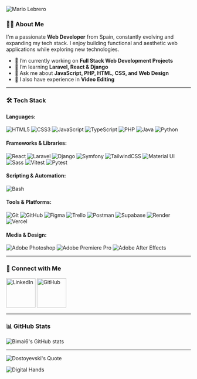 ![Mario Lebrero](https://res.cloudinary.com/dus7e3jkj/image/upload/v1754416697/MLGFSD_Mesa_de_trabajo_1_tsswfm.jpg)



### 👨‍💻 About Me
I'm a passionate **Web Developer** from Spain, constantly evolving and expanding my tech stack. I enjoy building functional and aesthetic web applications while exploring new technologies.

- 🔭 I’m currently working on **Full Stack Web Development Projects**
- 🌱 I’m learning **Laravel, React & Django**
- 💬 Ask me about **JavaScript, PHP, HTML, CSS, and Web Design**
- 🎥 I also have experience in **Video Editing**

---

### 🛠️ Tech Stack

#### Languages:
![HTML5](https://img.shields.io/badge/HTML5-E34F26?style=for-the-badge&logo=html5&logoColor=white)
![CSS3](https://img.shields.io/badge/CSS3-1572B6?style=for-the-badge&logo=css3&logoColor=white)
![JavaScript](https://img.shields.io/badge/JavaScript-F7DF1E?style=for-the-badge&logo=javascript&logoColor=black)
![TypeScript](https://img.shields.io/badge/TypeScript-3178C6?style=for-the-badge&logo=typescript&logoColor=white)
![PHP](https://img.shields.io/badge/PHP-777BB4?style=for-the-badge&logo=php&logoColor=white)
![Java](https://img.shields.io/badge/Java-ED8B00?style=for-the-badge&logo=java&logoColor=white)
![Python](https://img.shields.io/badge/Python-3776AB?style=for-the-badge&logo=python&logoColor=white)

#### Frameworks & Libraries:
![React](https://img.shields.io/badge/React-20232A?style=for-the-badge&logo=react&logoColor=61DAFB)
![Laravel](https://img.shields.io/badge/Laravel-FF2D20?style=for-the-badge&logo=laravel&logoColor=white)
![Django](https://img.shields.io/badge/Django-092E20?style=for-the-badge&logo=django&logoColor=white)
![Symfony](https://img.shields.io/badge/Symfony-000000?style=for-the-badge&logo=symfony&logoColor=white)
![TailwindCSS](https://img.shields.io/badge/TailwindCSS-06B6D4?style=for-the-badge&logo=tailwindcss&logoColor=white)
![Material UI](https://img.shields.io/badge/MUI-007FFF?style=for-the-badge&logo=mui&logoColor=white)
![Sass](https://img.shields.io/badge/Sass-CC6699?style=for-the-badge&logo=sass&logoColor=white)
![Vitest](https://img.shields.io/badge/Vitest-6E9F18?style=for-the-badge&logo=vitest&logoColor=white)
![Pytest](https://img.shields.io/badge/Pytest-3776AB?style=for-the-badge&logo=python&logoColor=white)


#### Scripting & Automation:
![Bash](https://img.shields.io/badge/Bash-4EAA25?style=for-the-badge&logo=gnu-bash&logoColor=white)

#### Tools & Platforms:
![Git](https://img.shields.io/badge/Git-F05032?style=for-the-badge&logo=git&logoColor=white)
![GitHub](https://img.shields.io/badge/GitHub-181717?style=for-the-badge&logo=github&logoColor=white)
![Figma](https://img.shields.io/badge/Figma-F24E1E?style=for-the-badge&logo=figma&logoColor=white)
![Trello](https://img.shields.io/badge/Trello-0079BF?style=for-the-badge&logo=trello&logoColor=white)
![Postman](https://img.shields.io/badge/Postman-FF6C37?style=for-the-badge&logo=postman&logoColor=white)
![Supabase](https://img.shields.io/badge/Supabase-3ECF8E?style=for-the-badge&logo=supabase&logoColor=white)
![Render](https://img.shields.io/badge/Render-000000?style=for-the-badge&logo=render&logoColor=white)
![Vercel](https://img.shields.io/badge/Vercel-000000?style=for-the-badge&logo=vercel&logoColor=white)

#### Media & Design:
![Adobe Photoshop](https://img.shields.io/badge/Photoshop-31A8FF?style=for-the-badge&logo=adobe-photoshop&logoColor=white)
![Adobe Premiere Pro](https://img.shields.io/badge/Premiere_Pro-9999FF?style=for-the-badge&logo=adobe-premiere-pro&logoColor=white)
![Adobe After Effects](https://img.shields.io/badge/After_Effects-9999FF?style=for-the-badge&logo=adobe-after-effects&logoColor=white)

---


### 🔗 Connect with Me
[<img src="https://res.cloudinary.com/dus7e3jkj/image/upload/v1757522004/linkedin-svgrepo-com_tn4iaq.svg" width="80" height="80" alt="LinkedIn">](https://www.linkedin.com/in/mario-lebrero-garcia/)
[<img src="https://res.cloudinary.com/dus7e3jkj/image/upload/v1757522004/github-142-svgrepo-com_tl2zgu.svg" width="80" height="80" alt="GitHub">](https://github.com/Bimai6)

---

### 📊 GitHub Stats
![Bimai6's GitHub stats](https://github-readme-stats.vercel.app/api?username=Bimai6&show_icons=true&title_color=B20D23&icon_color=B20D23&text_color=ffffff&bg_color=0d1117)

---

![Dostoyevski's Quote](https://res.cloudinary.com/dus7e3jkj/image/upload/v1754416812/Sin-t%C3%ADtulo-2_m9outm.png)


![Digital Hands](https://res.cloudinary.com/dus7e3jkj/image/upload/v1754416704/01f13b22d6c61ecf57ce5232aadf6cf9_ay0pfs.jpg)
